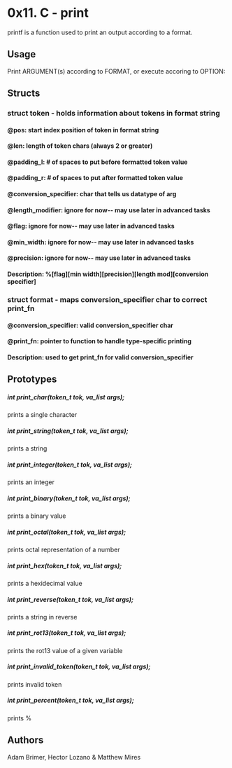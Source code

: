 # 0x11. C - print

printf is a function used to print an output according to a format.

## Usage

Print ARGUMENT(s) according to FORMAT, or execute accoring to OPTION:

## Structs

### struct token - holds information about tokens in format string
#### @pos: start index position of token in format string
#### @len: length of token chars (always 2 or greater)
#### @padding_l: # of spaces to put before formatted token value
#### @padding_r: # of spaces to put after formatted token value
#### @conversion_specifier: char that tells us datatype of arg
#### @length_modifier: ignore for now-- may use later in advanced tasks
#### @flag: ignore for now-- may use later in advanced tasks
#### @min_width: ignore for now-- may use later in advanced tasks
#### @precision: ignore for now-- may use later in advanced tasks
#### Description: %[flag][min width][precision][length mod][conversion specifier]

### struct format - maps conversion_specifier char to correct print_fn
#### @conversion_specifier: valid conversion_specifier char
#### @print_fn: pointer to function to handle type-specific printing
#### Description: used to get print_fn for valid conversion_specifier

## Prototypes

##### int print_char(token_t tok, va_list args);

prints a single character

##### int print_string(token_t tok, va_list args);

prints a string

##### int print_integer(token_t tok, va_list args);

prints an integer

##### int print_binary(token_t tok, va_list args);

prints a binary value

##### int print_octal(token_t tok, va_list args);

prints octal representation of a number

##### int print_hex(token_t tok, va_list args);

prints a hexidecimal value

##### int print_reverse(token_t tok, va_list args);

prints a string in reverse

##### int print_rot13(token_t tok, va_list args);

prints the rot13 value of a given variable

##### int print_invalid_token(token_t tok, va_list args);

prints invalid token

##### int print_percent(token_t tok, va_list args);

prints %

## Authors

Adam Brimer, Hector Lozano & Matthew Mires